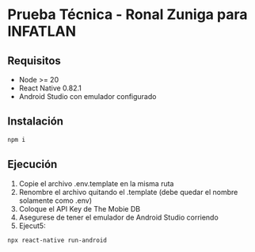 # Prueba Técnica - Ronal Zuniga para INFATLAN

## Requisitos

- Node >= 20
- React Native 0.82.1
- Android Studio con emulador configurado

## Instalación

```bash
npm i
```

## Ejecución

1. Copie el archivo .env.template en la misma ruta
2. Renombre el archivo quitando el .template (debe quedar el nombre solamente como .env)
3. Coloque el API Key de The Mobie DB 
4. Asegurese de tener el emulador de Android Studio corriendo
5. Ejecut5:

```bash
npx react-native run-android
```
